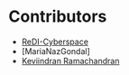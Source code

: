 # Contributors
- [ReDI-Cyberspace](https://github.com/ReDI-Cyberspace)
- [MariaNazGondal] 
- [Keviindran Ramachandran](https://github.com/keviinx)
